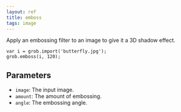```yaml
---
layout: ref
title: emboss
tags: image
---
```

Apply an embossing filter to an image to give it a 3D shadow effect.

    var i = grob.import('butterfly.jpg');
    grob.emboss(i, 120);

## Parameters
- `image`: The input image.
- `amount`: The amount of embossing.
- `angle`: The embossing angle.
